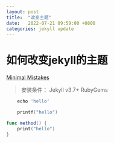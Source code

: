 ```yaml
---
layout: post
title:  "改变主题"
date:   2022-07-21 09:59:00 +0800
categories: jekyll update
---
```


# 如何改变jekyll的主题

[Minimal Mistakes](https://mmistakes.github.io/minimal-mistakes/docs/quick-start-guide/)

> 安装条件：
> Jekyll v3.7+
> RubyGems

``` ruby
    echo 'hello'
```

``` c++
    printf("hello")
```

``` swift   
func method() {
    print("hello")
}
```

